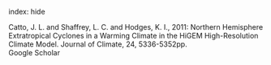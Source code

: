 index: hide

<div class="Citation">

  <div class="Citation-body">
    <div class="Citation-text">Catto, J. L. and Shaffrey, L. C. and Hodges, K. I., 2011: Northern Hemisphere Extratropical Cyclones in a Warming Climate in the HiGEM High-Resolution Climate Model. <span class="Article-journal">Journal of Climate, </span><span class="Article-volume">24, </span>5336-5352pp.</div>
    <div class="Citation-links">
      <div class="CitationLink" data-href="https://scholar.google.com/scholar?q=Northern+Hemisphere+Extratropical+Cyclones+in+a+Warming+Climate+in+the+HiGEM+High-Resolution+Climate+Model">
        <div class="CitationLink-icon CitationLink-Scholar"></div>
        <div class="CitationLink-text">Google Scholar</div>
      </div>
    </div>
  </div>
</div>


<div class="Citation-copy">

</div>